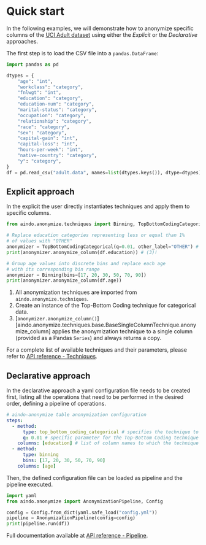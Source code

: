 <!--
SPDX-FileCopyrightText: 2025 Aindo SpA

SPDX-License-Identifier: MIT
-->

# Quick start

In the following examples, we will demonstrate how to anonymize specific columns of the [UCI Adult dataset](https://archive.ics.uci.edu/dataset/2/adult)
using either the *Explicit* or the *Declarative* approaches.

The first step is to load the CSV file into a `pandas.DataFrame`:
```python {title="Load UCI Adult dataset"}
import pandas as pd

dtypes = {
    "age": "int",
    "workclass": "category",
    "fnlwgt": "int",
    "education": "category",
    "education-num": "category",
    "marital-status": "category",
    "occupation": "category",
    "relationship": "category",
    "race": "category",
    "sex": "category",
    "capital-gain": "int",
    "capital-loss": "int",
    "hours-per-week": "int",
    "native-country": "category",
    "y": "category",
}
df = pd.read_csv("adult.data", names=list(dtypes.keys()), dtype=dtypes)
```

## Explicit approach

In the explicit the user directly instantiates techniques and apply them to specific columns. 
```python
from aindo.anonymize.techniques import Binning, TopBottomCodingCategorical # (1)!

# Replace education categories representing less or equal than 1%
# of values with "OTHER"
anonymizer = TopBottomCodingCategorical(q=0.01, other_label="OTHER") # (2)!
print(anonymizer.anonymize_column(df.education)) # (3)!

# Group age values into discrete bins and replace each age
# with its corresponding bin range
anonymizer = Binning(bins=[17, 20, 30, 50, 70, 90])
print(anonymizer.anonymize_column(df.age))
```

1. All anonymization techniques are imported from `aindo.anonymize.techniques`.
2. Create an instance of the Top-Bottom Coding technique for categorical data.
3. [`anonymizer.anonymize_column()`][aindo.anonymize.techniques.base.BaseSingleColumnTechnique.anonymize_column]
applies the anonymization technique to a single column (provided as a Pandas `Series`) and always returns a copy.


For a complete list of available techniques and their parameters,
please refer to [API reference - Techniques](../api_reference/techniques.md).

## Declarative approach

In the declarative approach a yaml configuration file needs to be created first, listing all the operations that need 
to be performed in the desired order, defining a pipeline of operations.
```yaml {title="config.yml"}
# aindo-anonymize table anonymization configuration
steps:
  - method:
      type: top_bottom_coding_categorical # specifies the technique to be configured
      q: 0.01 # specific parameter for the Top-Bottom Coding technique
    columns: [education] # list of column names to which the technique will be applied
  - method:
      type: binning
      bins: [17, 20, 30, 50, 70, 90]
    columns: [age]
```

Then, the defined configuration file can be loaded as pipeline and the pipeline executed.
```python
import yaml
from aindo.anonymize import AnonymizationPipeline, Config

config = Config.from_dict(yaml.safe_load("config.yml"))
pipeline = AnonymizationPipeline(config=config)
print(pipeline.run(df))
```

Full documentation available at [API reference - Pipeline](../api_reference/pipeline.md).
